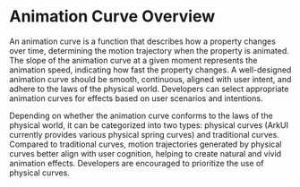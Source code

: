 # Animation Curve Overview  

An animation curve is a function that describes how a property changes over time, determining the motion trajectory when the property is animated. The slope of the animation curve at a given moment represents the animation speed, indicating how fast the property changes. A well-designed animation curve should be smooth, continuous, aligned with user intent, and adhere to the laws of the physical world. Developers can select appropriate animation curves for effects based on user scenarios and intentions.  

Depending on whether the animation curve conforms to the laws of the physical world, it can be categorized into two types: physical curves (ArkUI currently provides various physical spring curves) and traditional curves. Compared to traditional curves, motion trajectories generated by physical curves better align with user cognition, helping to create natural and vivid animation effects. Developers are encouraged to prioritize the use of physical curves.